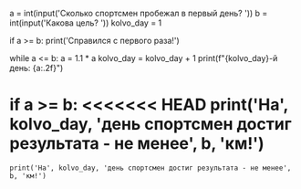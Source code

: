 a = int(input('Сколько спортсмен пробежал в первый день? '))
b = int(input('Какова цель? '))
kolvo_day = 1

if a >= b:
    print('Справился с первого раза!')


while a <= b:
    a = 1.1 * a
    kolvo_day = kolvo_day + 1
    print(f"{kolvo_day}-й день: {a:.2f}")

if a >= b:
<<<<<<< HEAD
    print('На', kolvo_day, 'день спортсмен достиг результата - не менее', b, 'км!')
=======
    print('На', kolvo_day, 'день спортсмен достиг результата - не менее', b, 'км!')

